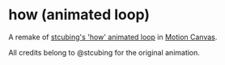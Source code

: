 # how (animated loop)

A remake of [stcubing's 'how' animated loop](https://www.youtube.com/watch?v=k3BJ4y5cIrc) in [Motion Canvas](https://motioncanvas.io/).

All credits belong to @stcubing for the original animation.

